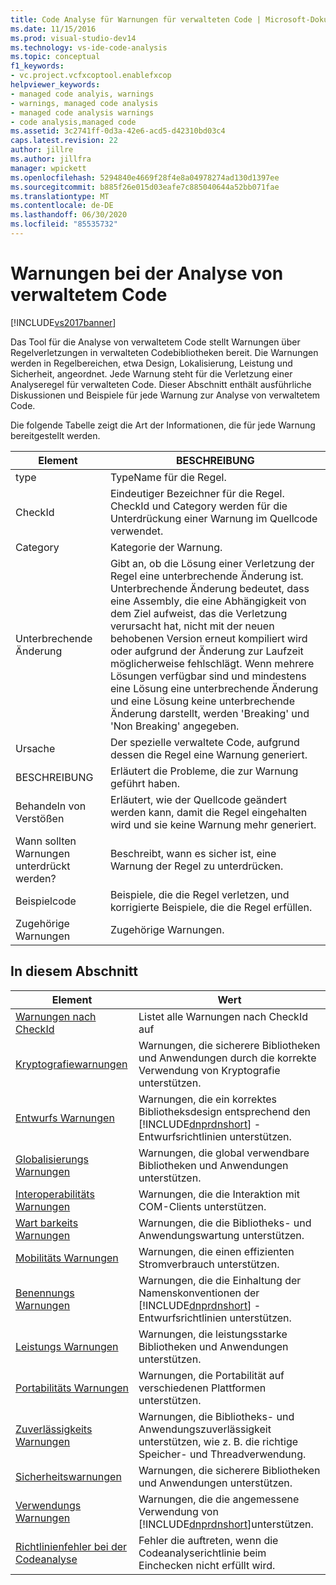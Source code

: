 ```yaml
---
title: Code Analyse für Warnungen für verwalteten Code | Microsoft-Dokumentation
ms.date: 11/15/2016
ms.prod: visual-studio-dev14
ms.technology: vs-ide-code-analysis
ms.topic: conceptual
f1_keywords:
- vc.project.vcfxcoptool.enablefxcop
helpviewer_keywords:
- managed code analyis, warnings
- warnings, managed code analysis
- managed code analysis warnings
- code analysis,managed code
ms.assetid: 3c2741ff-0d3a-42e6-acd5-d42310bd03c4
caps.latest.revision: 22
author: jillre
ms.author: jillfra
manager: wpickett
ms.openlocfilehash: 5294840e4669f28f4e8a04978274ad130d1397ee
ms.sourcegitcommit: b885f26e015d03eafe7c885040644a52bb071fae
ms.translationtype: MT
ms.contentlocale: de-DE
ms.lasthandoff: 06/30/2020
ms.locfileid: "85535732"
---
```

# <a name="code-analysis-for-managed-code-warnings"></a>Warnungen bei der Analyse von verwaltetem Code
[!INCLUDE[vs2017banner](../includes/vs2017banner.md)]

Das Tool für die Analyse von verwaltetem Code stellt Warnungen über Regelverletzungen in verwalteten Codebibliotheken bereit. Die Warnungen werden in Regelbereichen, etwa Design, Lokalisierung, Leistung und Sicherheit, angeordnet. Jede Warnung steht für die Verletzung einer Analyseregel für verwalteten Code. Dieser Abschnitt enthält ausführliche Diskussionen und Beispiele für jede Warnung zur Analyse von verwaltetem Code.

 Die folgende Tabelle zeigt die Art der Informationen, die für jede Warnung bereitgestellt werden.

|Element|BESCHREIBUNG|
|----------|-----------------|
|type|TypeName für die Regel.|
|CheckId|Eindeutiger Bezeichner für die Regel. CheckId und Category werden für die Unterdrückung einer Warnung im Quellcode verwendet.|
|Category|Kategorie der Warnung.|
|Unterbrechende Änderung|Gibt an, ob die Lösung einer Verletzung der Regel eine unterbrechende Änderung ist. Unterbrechende Änderung bedeutet, dass eine Assembly, die eine Abhängigkeit von dem Ziel aufweist, das die Verletzung verursacht hat, nicht mit der neuen behobenen Version erneut kompiliert wird oder aufgrund der Änderung zur Laufzeit möglicherweise fehlschlägt. Wenn mehrere Lösungen verfügbar sind und mindestens eine Lösung eine unterbrechende Änderung und eine Lösung keine unterbrechende Änderung darstellt, werden 'Breaking' und 'Non Breaking' angegeben.|
|Ursache|Der spezielle verwaltete Code, aufgrund dessen die Regel eine Warnung generiert.|
|BESCHREIBUNG|Erläutert die Probleme, die zur Warnung geführt haben.|
|Behandeln von Verstößen|Erläutert, wie der Quellcode geändert werden kann, damit die Regel eingehalten wird und sie keine Warnung mehr generiert.|
|Wann sollten Warnungen unterdrückt werden?|Beschreibt, wann es sicher ist, eine Warnung der Regel zu unterdrücken.|
|Beispielcode|Beispiele, die die Regel verletzen, und korrigierte Beispiele, die die Regel erfüllen.|
|Zugehörige Warnungen|Zugehörige Warnungen.|

## <a name="in-this-section"></a>In diesem Abschnitt

|Element|Wert|
|-|-|
|[Warnungen nach CheckId](../code-quality/code-analysis-warnings-for-managed-code-by-checkid.md)|Listet alle Warnungen nach CheckId auf|
|[Kryptografiewarnungen](../code-quality/cryptography-warnings.md)|Warnungen, die sicherere Bibliotheken und Anwendungen durch die korrekte Verwendung von Kryptografie unterstützen.|
|[Entwurfs Warnungen](../code-quality/design-warnings.md)|Warnungen, die ein korrektes Bibliotheksdesign entsprechend den [!INCLUDE[dnprdnshort](../includes/dnprdnshort-md.md)] -Entwurfsrichtlinien unterstützen.|
|[Globalisierungs Warnungen](../code-quality/globalization-warnings.md)|Warnungen, die global verwendbare Bibliotheken und Anwendungen unterstützen.|
|[Interoperabilitäts Warnungen](../code-quality/interoperability-warnings.md)|Warnungen, die die Interaktion mit COM-Clients unterstützen.|
|[Wart barkeits Warnungen](../code-quality/maintainability-warnings.md)|Warnungen, die die Bibliotheks- und Anwendungswartung unterstützen.|
|[Mobilitäts Warnungen](../code-quality/mobility-warnings.md)|Warnungen, die einen effizienten Stromverbrauch unterstützen.|
|[Benennungs Warnungen](../code-quality/naming-warnings.md)|Warnungen, die die Einhaltung der Namenskonventionen der [!INCLUDE[dnprdnshort](../includes/dnprdnshort-md.md)] -Entwurfsrichtlinien unterstützen.|
|[Leistungs Warnungen](../code-quality/performance-warnings.md)|Warnungen, die leistungsstarke Bibliotheken und Anwendungen unterstützen.|
|[Portabilitäts Warnungen](../code-quality/portability-warnings.md)|Warnungen, die Portabilität auf verschiedenen Plattformen unterstützen.|
|[Zuverlässigkeits Warnungen](../code-quality/reliability-warnings.md)|Warnungen, die Bibliotheks- und Anwendungszuverlässigkeit unterstützen, wie z. B. die richtige Speicher- und Threadverwendung.|
|[Sicherheitswarnungen](../code-quality/security-warnings.md)|Warnungen, die sicherere Bibliotheken und Anwendungen unterstützen.|
|[Verwendungs Warnungen](../code-quality/usage-warnings.md)|Warnungen, die die angemessene Verwendung von [!INCLUDE[dnprdnshort](../includes/dnprdnshort-md.md)]unterstützen.|
|[Richtlinienfehler bei der Codeanalyse](../code-quality/code-analysis-policy-errors.md)|Fehler die auftreten, wenn die Codeanalyserichtlinie beim Einchecken nicht erfüllt wird.|
